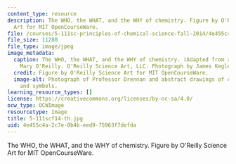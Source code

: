 ```yaml
---
content_type: resource
description: The WHO, the WHAT, and the WHY of chemistry. Figure by O'Reilly Science
  Art for MIT OpenCourseWare.
file: /courses/5-111sc-principles-of-chemical-science-fall-2014/4e455c4a2c7e0b4beed975963f7defda_5-111scf14-th.jpg
file_size: 11280
file_type: image/jpeg
image_metadata:
  caption: The WHO, the WHAT, and the WHY of chemistry. (Adapted from a figure by
    Mary O'Reilly. O'Reilly Science Art, LLC. Photograph by James Kegley.)
  credit: Figure by O'Reilly Science Art for MIT OpenCourseWare.
  image-alt: Photograph of Professor Drennan and abstract drawings of chemical formulas
    and symbols.
learning_resource_types: []
license: https://creativecommons.org/licenses/by-nc-sa/4.0/
ocw_type: OCWImage
resourcetype: Image
title: 5-111scf14-th.jpg
uid: 4e455c4a-2c7e-0b4b-eed9-75963f7defda
---
```

The WHO, the WHAT, and the WHY of chemistry. Figure by O'Reilly Science Art for MIT OpenCourseWare.